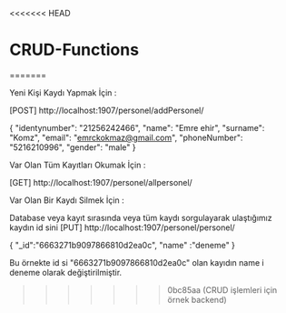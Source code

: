 <<<<<<< HEAD
# CRUD-Functions
=======

Yeni Kişi Kaydı Yapmak İçin :

[POST]
http://localhost:1907/personel/addPersonel/

{
    "identynumber": "21256242466",
    "name": "Emre ehir",
    "surname": "Komz",
    "email": "emrckokmaz@gmail.com",
    "phoneNumber": "5216210996",
    "gender": "male"
}


Var Olan Tüm Kayıtları Okumak İçin : 

[GET]
http://localhost:1907/personel/allpersonel/



Var Olan Bir Kaydı Silmek İçin :

Database veya kayıt sırasında veya tüm kaydı sorgulayarak ulaştığımız kaydın id sini
[PUT]
http://localhost:1907/personel/personel/

{
    "_id":"6663271b9097866810d2ea0c",
    "name" :"deneme"
}

Bu örnekte id si "6663271b9097866810d2ea0c" olan kayıdın name i deneme olarak değiştirilmiştir.
>>>>>>> 0bc85aa (CRUD işlemleri için örnek backend)
